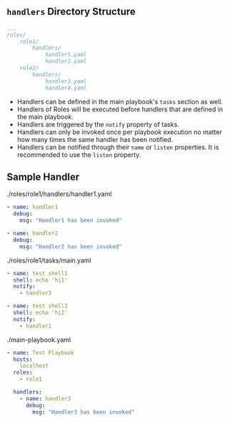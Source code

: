 ## `handlers` Directory Structure
```yaml
...
roles/
    role1/
        handlers/
            handler1.yaml
            handler2.yaml
    role2/
        handlers/
            handler3.yaml
            handler4.yaml
```

* Handlers can be defined in the main playbook's `tasks` section as well.
* Handlers of Roles will be executed before handlers that are defined in the main playbook.
* Handlers are triggered by the `notify` property of tasks.
* Handlers can only be invoked once per playbook execution no matter how many times the same handler has been notified.
* Handlers can be notified through their `name` or `listen` properties. It is recommended to use the `listen` property.

## Sample Handler
./roles/role1/handlers/handler1.yaml
```yaml
- name: handler1
  debug:
    msg: "Handler1 has been invoked"

- name: handler2
  debug:
    msg: "Handler2 has been invoked"
```

./roles/role1/tasks/main.yaml
```yaml
- name: test shell1
  shell: echo 'hi1'
  notify:
    - handler3

- name: test shell2
  shell: echo 'hi2'
  notify:
    - handler1
```

./main-playbook.yaml
```yaml
- name: Test Playbook
  hosts:
    localhost
  roles:
    - role1

  handlers:
    - name: handler3
      debug:
        msg: "Handler3 has been invoked"
```
